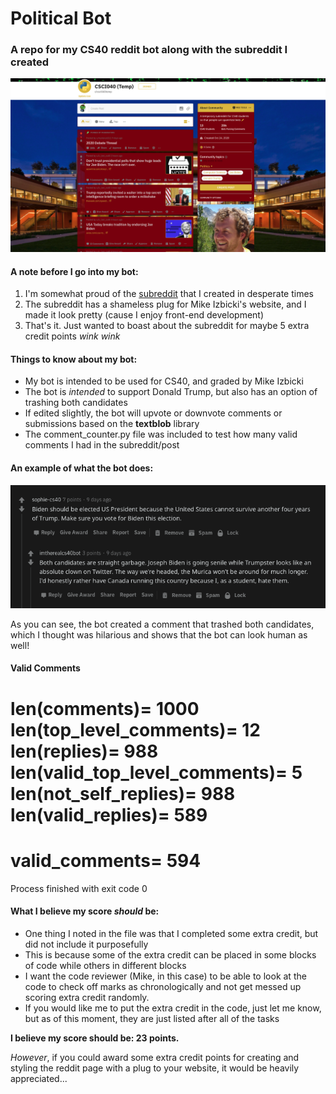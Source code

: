 # Political Bot

### A repo for my CS40 reddit bot along with the subreddit I created

![A screenshot of the subreddit](subreddit.png)

#### A note before I go into my bot:

1. I'm somewhat proud of the [subreddit](https://www.reddit.com/r/csci040temp/) that I created in desperate times
2. The subreddit has a shameless plug for Mike Izbicki's website, and I made it look pretty (cause I enjoy front-end development)
3. That's it. Just wanted to boast about the subreddit for maybe 5 extra credit points *wink wink*

#### Things to know about my bot:

* My bot is intended to be used for CS40, and graded by Mike Izbicki
* The bot is *intended* to support Donald Trump, but also has an option of trashing both candidates
* If edited slightly, the bot will upvote or downvote comments or submissions based on the **textblob** library
* The comment_counter.py file was included to test how many valid comments I had in the subreddit/post

#### An example of what the bot does:

![A screenshot of something I liked that the bot did](botexample.png)

As you can see, the bot created a comment that trashed both candidates, which I thought was hilarious and shows that the bot can look human as well!

#### Valid Comments
len(comments)= 1000
len(top_level_comments)= 12
len(replies)= 988
len(valid_top_level_comments)= 5
len(not_self_replies)= 988
len(valid_replies)= 589
========================================
valid_comments= 594
========================================

Process finished with exit code 0

#### What I believe my score *should* be:

* One thing I noted in the file was that I completed some extra credit, but did not include it purposefully
* This is because some of the extra credit can be placed in some blocks of code while others in different blocks
* I want the code reviewer (Mike, in this case) to be able to look at the code to check off marks as chronologically and not get messed up scoring extra credit randomly.
* If you would like me to put the extra credit in the code, just let me know, but as of this moment, they are just listed after all of the tasks

**I believe my score should be: **23 points**.**

*However*, if you could award some extra credit points for creating and styling the reddit page with a plug to your website, it would be heavily appreciated...

